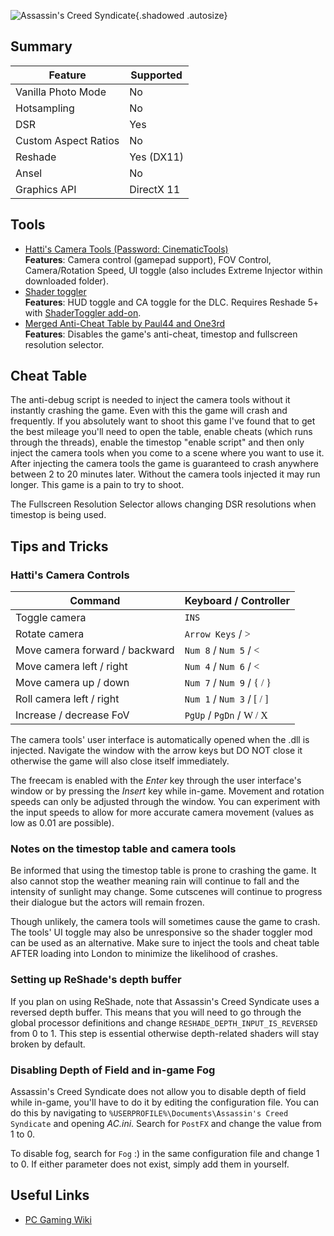 ![Assassin's Creed Syndicate](Images\acsyndicate_header.png "Shot by Vikster"){.shadowed .autosize}

## Summary

Feature | Supported
--|--
Vanilla Photo Mode | No
Hotsampling | No
DSR | Yes
Custom Aspect Ratios | No
Reshade | Yes (DX11)
Ansel | No
Graphics API | DirectX 11
 
## Tools

* [Hatti's Camera Tools (Password: CinematicTools)](https://www.mediafire.com/file/e74f8n4f0p59fe3/AC-f043a6.rar/file)  
__Features__: Camera control (gamepad support), FOV Control, Camera/Rotation Speed, UI toggle (also includes Extreme Injector within downloaded folder).
* [Shader toggler](../ShaderTogglers/assassins_creed_syndicate.ini)  
__Features__: HUD toggle and CA toggle for the DLC. Requires Reshade 5+ with [ShaderToggler add-on](../ReshadeGuides/Addons/shader_toggler_repository.md).
* [Merged Anti-Cheat Table by Paul44 and One3rd](..\CheatTables\ACS_Varia_v3.4_Released_stoptime_resolution.CT)  
**Features**: Disables the game's anti-cheat, timestop and fullscreen resolution selector.

## Cheat Table

The anti-debug script is needed to inject the camera tools without it instantly crashing the game. Even with this the game will crash and frequently. If you absolutely want to shoot this game I've found that to get the best mileage you'll need to open the table, enable cheats (which runs through the threads), enable the timestop "enable script" and then only inject the camera tools when you come to a scene where you want to use it. After injecting the camera tools the game is guaranteed to crash anywhere between 2 to 20 minutes later. Without the camera tools injected it may run longer. This game is a pain to try to shoot.

The Fullscreen Resolution Selector allows changing DSR resolutions when timestop is being used.

## Tips and Tricks

### Hatti's Camera Controls

Command | Keyboard / Controller
--|--
 Toggle camera | `INS`
Rotate camera | `Arrow Keys` / <font face="Controller">></font>
Move camera forward / backward | `Num 8` / `Num 5` / <font face="Controller"><</font>
Move camera left / right | `Num 4` / `Num 6` / <font face="Controller"><</font>
Move camera up / down | `Num 7` / `Num 9` / <font face="Controller">{ / }</font>
Roll camera left / right | `Num 1` / `Num 3` / <font face="Controller">[ / ]</font>
Increase / decrease FoV | `PgUp` / `PgDn` / <font face="Controller">W / X</font>

The camera tools' user interface is automatically opened when the .dll is injected. Navigate the window with the arrow keys but DO NOT close it otherwise the game will also close itself immediately.

The freecam is enabled with the _Enter_ key through the user interface's window or by pressing the _Insert_ key while in-game. Movement and rotation speeds can only be adjusted through the window. You can experiment with the input speeds to allow for more accurate camera movement (values as low as 0.01 are possible).

### Notes on the timestop table and camera tools

Be informed that using the timestop table is prone to crashing the game. It also cannot stop the weather meaning rain will continue to fall and the intensity of sunlight may change. Some cutscenes will continue to progress their dialogue but the actors will remain frozen. 

Though unlikely, the camera tools will sometimes cause the game to crash. The tools' UI toggle may also be unresponsive so the shader toggler mod can be used as an alternative. Make sure to inject the tools and cheat table AFTER loading into London to minimize the likelihood of crashes.


### Setting up ReShade's depth buffer

If you plan on using ReShade, note that Assassin's Creed Syndicate uses a reversed depth buffer. This means that you will need to go through the global processor definitions and change `RESHADE_DEPTH_INPUT_IS_REVERSED ` from 0 to 1. This step is essential otherwise depth-related shaders will stay broken by default.

### Disabling Depth of Field and in-game Fog

Assassin's Creed Syndicate does not allow you to disable depth of field while in-game, you'll have to do it by editing the configuration file. You can do this by navigating to `%USERPROFILE%\Documents\Assassin's Creed Syndicate` and opening _AC.ini_. Search for `PostFX` and change the value from 1 to 0. 

To disable fog, search for `Fog` :) in the same configuration file and change 1 to 0. If either parameter does not exist, simply add them in yourself.

## Useful Links

* [PC Gaming Wiki](https://pcgamingwiki.com/wiki/Assassin%27s_Creed_Syndicate)

